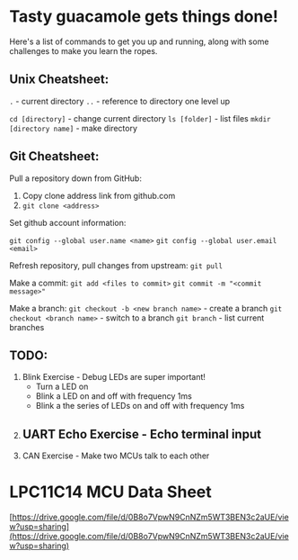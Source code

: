 # Tasty guacamole gets things done!

Here's a list of commands to get you up and running, along with some challenges to make you learn the ropes.

## Unix Cheatsheet:

`.` - current directory
`..` - reference to directory one level up

`cd [directory]` - change current directory
`ls [folder]` - list files
`mkdir [directory name]` - make directory


## Git Cheatsheet:
Pull a repository down from GitHub:

1. Copy clone address link from github.com
2. `git clone <address>`

Set github account information:

`git config --global user.name <name>`
`git config --global user.email <email>`

Refresh repository, pull changes from upstream:
`git pull`

Make a commit:
`git add <files to commit>`
`git commit -m "<commit message>"`

Make a branch:
`git checkout -b <new branch name>` - create a branch
`git checkout <branch name>` - switch to a branch
`git branch` - list current branches

## TODO:
1. Blink Exercise - Debug LEDs are super important!
    - Turn a LED on
    - Blink a LED on and off with frequency 1ms
    - Blink a the series of LEDs on and off with frequency 1ms
2. UART Echo Exercise - Echo terminal input
    - 
3. CAN Exercise - Make two MCUs talk to each other

# LPC11C14 MCU Data Sheet
[https://drive.google.com/file/d/0B8o7VpwN9CnNZm5WT3BEN3c2aUE/view?usp=sharing](https://drive.google.com/file/d/0B8o7VpwN9CnNZm5WT3BEN3c2aUE/view?usp=sharing)
